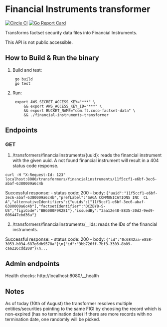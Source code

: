 Financial Instruments transformer
=================================

[![Circle CI](https://circleci.com/gh/Financial-Times/financial-instruments-transformer/tree/master.png?style=shield)](https://circleci.com/gh/Financial-Times/financial-instruments-transformer/tree/master)
[![Go Report Card](https://goreportcard.com/badge/github.com/Financial-Times/financial-instruments-transformer)](https://goreportcard.com/report/github.com/Financial-Times/financial-instruments-transformer)

Transforms factset security data files into Financial Instruments.

This API is not public accessible.

How to Build & Run the binary
-----------------------------

1. Build and test:

        go build
        go test

2. Run:

        export AWS_SECRET_ACCESS_KEY="***" \
            && export AWS_ACCESS_KEY_ID="***" \
            && export BUCKET_NAME="com.ft.coco-factset-data" \
            && ./financial-instruments-transformer

Endpoints
----------

### GET
1. /transformers/financialinstruments/{uuid}: reads the financial instrument with the given uuid. A not found financial instrument will result in a 404 status code response.

`curl -H "X-Request-Id: 123" localhost:8080/transformers/financialinstruments/11f5ccf1-e6bf-3ec6-abaf-6380009a6c4b`

Successful response:
    - status code: 200
    - body: `{"uuid":"11f5ccf1-e6bf-3ec6-abaf-6380009a6c4b","prefLabel":"SAGA COMMUNICATIONS INC  CL A","alternativeIdentifiers":{"uuids":["11f5ccf1-e6bf-3ec6-abaf-6380009a6c4b"],"factsetIdentifier":"DCZBY8-S-US","figiCode":"BBG000F9R281"},"issuedBy":"3aa12e48-8835-30d2-9ed9-606447ebd36a"}`
    
2. /transformers/financialinstruments/__ids: reads the IDs of the financial instruments.

Successful response:
    - status code: 200
    - body: `{"id":"0c6842aa-e858-3053-b034-687e6db9578a"}\n{"id":"3bb726ff-7bf3-3303-8b09-caa226cdd208"}\n...`
    
Admin endpoints
---------------
Health checks: http://localhost:8080/__health    
    
Notes
-----

As of today (10th of August) the transformer resolves multiple entities/securities pointing to the same FIGI by choosing the record which is non-expired (has no termination date)
If there are more records with no termination date, one randomly will be picked.  
